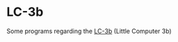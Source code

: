 # LC-3b
Some programs regarding the [LC-3b](https://en.wikipedia.org/wiki/LC-3) (Little Computer 3b)
